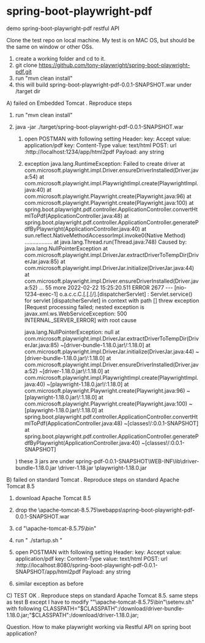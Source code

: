 # spring-boot-playwright-pdf
demo spring-boot-playwright-pdf restful API


Clone the test repo on local machine. My test is on MAC OS, but should be the same on window or other OSs.

1) create a working folder and cd to it.
2) git clone https://github.com/tony-playwright/spring-boot-playwright-pdf.git
3) run "mvn clean install"
4) this will build spring-boot-playwright-pdf-0.0.1-SNAPSHOT.war under /target dir



A) failed on Embedded Tomcat . Reproduce steps
1) run "mvn clean install"
2) java -jar ./target/spring-boot-playwright-pdf-0.0.1-SNAPSHOT.war
   1) open POSTMAN with following setting
      Header: 
               key: Accept   value: application/pdf
               key: Content-Type   value: text/html
      POST:
           url :http://localhost:1234/app/html2pdf
      Payload: any string
   
   2) exception
      java.lang.RuntimeException: Failed to create driver
      at com.microsoft.playwright.impl.Driver.ensureDriverInstalled(Driver.java:54)
      at com.microsoft.playwright.impl.PlaywrightImpl.create(PlaywrightImpl.java:40)
      at com.microsoft.playwright.Playwright.create(Playwright.java:96)
      at com.microsoft.playwright.Playwright.create(Playwright.java:100)
      at spring.boot.playwright.pdf.controller.ApplicationController.convertHtmlToPdf(ApplicationController.java:48)
      at spring.boot.playwright.pdf.controller.ApplicationController.generatePdfByPlaywright(ApplicationController.java:40)
      at sun.reflect.NativeMethodAccessorImpl.invoke0(Native Method)
      ..................
     at java.lang.Thread.run(Thread.java:748)
         Caused by: java.lang.NullPointerException
         at com.microsoft.playwright.impl.DriverJar.extractDriverToTempDir(DriverJar.java:85)
         at com.microsoft.playwright.impl.DriverJar.initialize(DriverJar.java:44)
         at com.microsoft.playwright.impl.Driver.ensureDriverInstalled(Driver.java:52)
         ... 55 more
      2022-02-22 15:25:20.511 ERROR 2677 --- [nio-1234-exec-1] o.a.c.c.C.[.[.[/].[dispatcherServlet]    : Servlet.service() for servlet [dispatcherServlet] in context with path [] threw exception [Request processing failed; nested exception is javax.xml.ws.WebServiceException: 500 INTERNAL_SERVER_ERROR] with root cause

       java.lang.NullPointerException: null
       at com.microsoft.playwright.impl.DriverJar.extractDriverToTempDir(DriverJar.java:85) ~[driver-bundle-1.18.0.jar!/:1.18.0]
       at com.microsoft.playwright.impl.DriverJar.initialize(DriverJar.java:44) ~[driver-bundle-1.18.0.jar!/:1.18.0]
       at com.microsoft.playwright.impl.Driver.ensureDriverInstalled(Driver.java:52) ~[driver-1.18.0.jar!/:1.18.0]
       at com.microsoft.playwright.impl.PlaywrightImpl.create(PlaywrightImpl.java:40) ~[playwright-1.18.0.jar!/:1.18.0]
       at com.microsoft.playwright.Playwright.create(Playwright.java:96) ~[playwright-1.18.0.jar!/:1.18.0]
       at com.microsoft.playwright.Playwright.create(Playwright.java:100) ~[playwright-1.18.0.jar!/:1.18.0]
       at spring.boot.playwright.pdf.controller.ApplicationController.convertHtmlToPdf(ApplicationController.java:48) ~[classes!/:0.0.1-SNAPSHOT]
       at spring.boot.playwright.pdf.controller.ApplicationController.generatePdfByPlaywright(ApplicationController.java:40) ~[classes!/:0.0.1-SNAPSHOT]


    ) these 3 jars are under
       spring-pdf-0.0.1-SNAPSHOT\WEB-INF\lib\driver-bundle-1.18.0.jar
                                         \driver-1.18.jar
                                         \playwright-1.18.0.jar

B)  failed on standard Tomcat . Reproduce steps on standard Apache Tomcat 8.5
1) download Apache Tomcat 8.5
2) drop the \apache-tomcat-8.5.75\webapps\spring-boot-playwright-pdf-0.0.1-SNAPSHOT.war
3) cd "\apache-tomcat-8.5.75\bin"
4) run " ./startup.sh "
5) open POSTMAN with following setting
   Header:
   key: Accept   value: application/pdf
   key: Content-Type   value: text/html
   POST:
   url :http://localhost:8080/spring-boot-playwright-pdf-0.0.1-SNAPSHOT/app/html2pdf
   Payload: any string

6) similar exception as before

C) TEST OK . Reproduce steps on standard Apache Tomcat 8.5.
   same steps as test B except I have to modify ""\apache-tomcat-8.5.75\bin"\setenv.sh" with following
    CLASSPATH="$CLASSPATH":/download/driver-bundle-1.18.0.jar;"$CLASSPATH":/download/driver-1.18.0.jar;


Question. How to make playwright working  via Restful API on spring boot application? 
